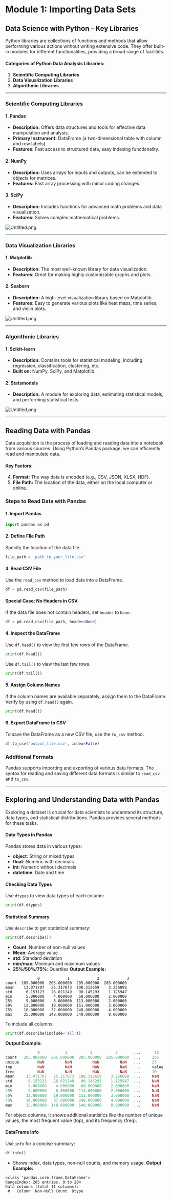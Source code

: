 

# Module 1: Importing Data Sets
## Data Science with Python - Key Libraries
Python libraries are collections of functions and methods that allow performing various actions without writing extensive code. They offer built-in modules for different functionalities, providing a broad range of facilities.
#### Categories of Python Data Analysis Libraries:
1. **Scientific Computing Libraries**
2. **Data Visualization Libraries**
3. **Algorithmic Libraries**

___
### Scientific Computing Libraries
#### 1. **Pandas**
- **Description:** Offers data structures and tools for effective data manipulation and analysis.
- **Primary Instrument:** DataFrame (a two-dimensional table with column and row labels).
- **Features:** Fast access to structured data, easy indexing functionality.
#### 2. **NumPy**
- **Description:** Uses arrays for inputs and outputs, can be extended to objects for matrices.
- **Features:** Fast array processing with minor coding changes.
#### 3. **SciPy**
- **Description:** Includes functions for advanced math problems and data visualization.
- **Features:** Solves complex mathematical problems.

![Untitled.png](https://prod-files-secure.s3.us-west-2.amazonaws.com/03e82b26-cccb-4906-bb56-adabcbdc0655/997ac361-58a8-4f04-bb0f-79fea4baa761/Untitled.png?X-Amz-Algorithm=AWS4-HMAC-SHA256&X-Amz-Content-Sha256=UNSIGNED-PAYLOAD&X-Amz-Credential=ASIAZI2LB466VUXIPTQK%2F20250130%2Fus-west-2%2Fs3%2Faws4_request&X-Amz-Date=20250130T131956Z&X-Amz-Expires=3600&X-Amz-Security-Token=IQoJb3JpZ2luX2VjEJ3%2F%2F%2F%2F%2F%2F%2F%2F%2F%2FwEaCXVzLXdlc3QtMiJHMEUCIEOsQS33KUdeu%2BpZSjTstldptTKb5kD%2BOAoXGUUGEIxNAiEAuvep6SRf9qQM2ruDE2zV2DzhxNc9RIiqGPFqKa6kHbwqiAQIpf%2F%2F%2F%2F%2F%2F%2F%2F%2F%2FARAAGgw2Mzc0MjMxODM4MDUiDCmBsYvNFthJ%2FNNZ8SrcA1NCob31WOwks4drGxFNAcOOOQLsJJ0HoMJdVpdATE5g95DttgaVvcw5Uz5U0IBb9XYhT5xNQvPFm26LotVZ4cTmqZiMCDujF417j%2FsSae1UfuapbD1nVjE8hMAXiubEIYLnBklCAa0Ug6AcydhBqCntGskHbfpKvcJIbBpmbbz67hPNUzODgVXwQdLMbu8c54Vn%2FK0WdwqbLTmwJBepK4I6ahYThYIn57OX3CylQdlNkRnkmWfNDRE3bU1fMaZ2KSaDmshCAPAOqMnnPpETMCS2JKAawU7cpccBf4Z%2Fo%2BL07ovhz38ux8hM0di1qGkvt0YbeoksGV%2FkN6Bi%2FwIGTFPz7nSM4c3AvtpL5s268%2FypURklN7S2cBqAjVjtgQhaoW8B6BrwnaSDE%2Fqn32qMKQLHWyqJfoTrS70EwwdXcahVoqT1ilxh38Oe6uLWJcJylH082cUeDHonyJn9QUyAU1Qn%2BGjmWpinv7PDp9M67xTTjGcNqweI5CptBC6fC1Lfd2m0%2Bilt5uLc7r7Otm%2FcjFzdEal4M7Lf0HyhKKIseEPBrG3vAmIrkPDDIaTVqwCYZsI8jlaceo21r0Dibs3hh5h5jwufiuxcttnhDwzXU6dmQCpAiIg3nkFvC9WbMN3e7bwGOqUBoWKxr%2FnrIt0rkW9vJO94zzCVmnOOm4WhXCRo%2FVYn%2Fcq7HL1lLVnX0Qp%2Fvvc%2F3JmW2qig%2BCr94KT1CnZsg1xOdk1qU8ZYrS%2ByBGRJeHcigvGR58mEB5pCcuklUvK8G6feBlqF3hhjsOatPMFeLRiqFs1X8BgTjW7n7CEmbkhzNKRRJUgKrLICk%2FST5kDLYbDJPAHkTNCiIlDAkb%2B6QtOY6cN7BL4l&X-Amz-Signature=bb17887e6ebfa06805131f56ac9b08aefb6efdff80d23e27228f81a2c98688d2&X-Amz-SignedHeaders=host&x-id=GetObject)
___
### Data Visualization Libraries
#### 1. **Matplotlib**
- **Description:** The most well-known library for data visualization.
- **Features:** Great for making highly customizable graphs and plots.
#### 2. **Seaborn**
- **Description:** A high-level visualization library based on Matplotlib.
- **Features:** Easy to generate various plots like heat maps, time series, and violin plots.

![Untitled.png](https://prod-files-secure.s3.us-west-2.amazonaws.com/03e82b26-cccb-4906-bb56-adabcbdc0655/733d1e42-5a53-4fd8-90c1-3d85254369a6/Untitled.png?X-Amz-Algorithm=AWS4-HMAC-SHA256&X-Amz-Content-Sha256=UNSIGNED-PAYLOAD&X-Amz-Credential=ASIAZI2LB466UYYGA3K3%2F20250130%2Fus-west-2%2Fs3%2Faws4_request&X-Amz-Date=20250130T131955Z&X-Amz-Expires=3600&X-Amz-Security-Token=IQoJb3JpZ2luX2VjEJ3%2F%2F%2F%2F%2F%2F%2F%2F%2F%2FwEaCXVzLXdlc3QtMiJGMEQCIDlBQPq3e7d1GtRhWwrXGnom%2FSu4McThb87dg%2BseD9aNAiAyR16tAUgUhJmharqWFvHVwpAPl%2F9HZiMDuKMH8QKKeCqIBAim%2F%2F%2F%2F%2F%2F%2F%2F%2F%2F8BEAAaDDYzNzQyMzE4MzgwNSIMbbRODmWBd2ifKmL8KtwD9CoTDIfb5wVmFARgxKlCh%2BmtRRIYtVkS7fjeh5rAyZeHpWDS%2FwA%2F%2FWfh5hFIV5vWb0RXay7M0wbS0DNq4hExeMb%2FZ0aYXxcZJHP91uZSzqtrhlzcuxMXYhOVU4QgG6rlS%2FfYb7fMyNNFxvv82eZkpPult2vkCNSQUvKjIYUo0yijKwlX4COwjr36e3Fh9kUxcxR7zROahJ02g7AsCXq3vdKVmGKnj7waxMJXbA7gwG23q17CqCTCssAYtXFq0ziTD%2FR87m7UHaXHJ3YasFCvzXJLdhNQrm8YfHuWESRDLBEfsw2122nLjGbyjpD9NucUXudaI%2BzBDGYn%2FOIvCPn8BJLXlX5SeUCLP2DnsenLdNh60TAYghhr97z5MugK%2F9bUyxI6RhqY0CWTrmo2dcUj84Q9cuytpgTH2AWP4cEXm1jLynpg4mEtFzloOK6vQ0Pr6%2BAw9uJo926AgzIJnT0j6PWKtyYA3ElWbTR4WTq1gTeMRH5bLDpU4jXVnK6rGPoiCwetsEKk0J3Ve2qgtvYbJ%2FFFGPELFKHzpEMEbtEBHJUd6Cvml%2FqiuSZQDqfCm8bGjkc6sZPj3SgHEiUr5ln5LfybfrQ0e64h5i%2Be1PxUxx4RwXyFn1O4GSJNWF8w0t7tvAY6pgHND6m6dFstI8%2FfFVCJ3JTylS5esFkrEJdinPimJog8rCy%2BnYikKVam%2FwTLXjbvf7WR6Qx0Q%2Fi7n2p4VaQqpj2UQWVbhG5peRF7U%2BEae13Oj6Bqly7%2BHxFmLex8tcst9QNIwU6r2ZEHeNCBeaSRlfBeChHaUH%2F6C62QvNHBHammHlvO7Hkq0E%2BlIKVTUbAam7KX1lkX2uW7Yc5g089tNzLICwN7zAXg&X-Amz-Signature=8936fa456a9b91b6e5f03e7a9a081d667d97f46f3d83482d3c4a3a03faaaa6f8&X-Amz-SignedHeaders=host&x-id=GetObject)
___
### Algorithmic Libraries
#### 1. **Scikit-learn**
- **Description:** Contains tools for statistical modeling, including regression, classification, clustering, etc.
- **Built on:** NumPy, SciPy, and Matplotlib.
#### 2. **Statsmodels**
- **Description:** A module for exploring data, estimating statistical models, and performing statistical tests.

![Untitled.png](https://prod-files-secure.s3.us-west-2.amazonaws.com/03e82b26-cccb-4906-bb56-adabcbdc0655/c62885f5-417d-4179-834f-d68f8f2bdf39/Untitled.png?X-Amz-Algorithm=AWS4-HMAC-SHA256&X-Amz-Content-Sha256=UNSIGNED-PAYLOAD&X-Amz-Credential=ASIAZI2LB466UYYGA3K3%2F20250130%2Fus-west-2%2Fs3%2Faws4_request&X-Amz-Date=20250130T131955Z&X-Amz-Expires=3600&X-Amz-Security-Token=IQoJb3JpZ2luX2VjEJ3%2F%2F%2F%2F%2F%2F%2F%2F%2F%2FwEaCXVzLXdlc3QtMiJGMEQCIDlBQPq3e7d1GtRhWwrXGnom%2FSu4McThb87dg%2BseD9aNAiAyR16tAUgUhJmharqWFvHVwpAPl%2F9HZiMDuKMH8QKKeCqIBAim%2F%2F%2F%2F%2F%2F%2F%2F%2F%2F8BEAAaDDYzNzQyMzE4MzgwNSIMbbRODmWBd2ifKmL8KtwD9CoTDIfb5wVmFARgxKlCh%2BmtRRIYtVkS7fjeh5rAyZeHpWDS%2FwA%2F%2FWfh5hFIV5vWb0RXay7M0wbS0DNq4hExeMb%2FZ0aYXxcZJHP91uZSzqtrhlzcuxMXYhOVU4QgG6rlS%2FfYb7fMyNNFxvv82eZkpPult2vkCNSQUvKjIYUo0yijKwlX4COwjr36e3Fh9kUxcxR7zROahJ02g7AsCXq3vdKVmGKnj7waxMJXbA7gwG23q17CqCTCssAYtXFq0ziTD%2FR87m7UHaXHJ3YasFCvzXJLdhNQrm8YfHuWESRDLBEfsw2122nLjGbyjpD9NucUXudaI%2BzBDGYn%2FOIvCPn8BJLXlX5SeUCLP2DnsenLdNh60TAYghhr97z5MugK%2F9bUyxI6RhqY0CWTrmo2dcUj84Q9cuytpgTH2AWP4cEXm1jLynpg4mEtFzloOK6vQ0Pr6%2BAw9uJo926AgzIJnT0j6PWKtyYA3ElWbTR4WTq1gTeMRH5bLDpU4jXVnK6rGPoiCwetsEKk0J3Ve2qgtvYbJ%2FFFGPELFKHzpEMEbtEBHJUd6Cvml%2FqiuSZQDqfCm8bGjkc6sZPj3SgHEiUr5ln5LfybfrQ0e64h5i%2Be1PxUxx4RwXyFn1O4GSJNWF8w0t7tvAY6pgHND6m6dFstI8%2FfFVCJ3JTylS5esFkrEJdinPimJog8rCy%2BnYikKVam%2FwTLXjbvf7WR6Qx0Q%2Fi7n2p4VaQqpj2UQWVbhG5peRF7U%2BEae13Oj6Bqly7%2BHxFmLex8tcst9QNIwU6r2ZEHeNCBeaSRlfBeChHaUH%2F6C62QvNHBHammHlvO7Hkq0E%2BlIKVTUbAam7KX1lkX2uW7Yc5g089tNzLICwN7zAXg&X-Amz-Signature=d368ada5b140d50f21d43b25ec52b299c132870b6631badf542eaf8791afe691&X-Amz-SignedHeaders=host&x-id=GetObject)
___
## Reading Data with Pandas
Data acquisition is the process of loading and reading data into a notebook from various sources. Using Python’s Pandas package, we can efficiently read and manipulate data.
#### Key Factors:
4. **Format:** The way data is encoded (e.g., CSV, JSON, XLSX, HDF).
5. **File Path:** The location of the data, either on the local computer or online.
### Steps to Read Data with Pandas
#### 1. **Import Pandas**
```python
import pandas as pd
```
#### 2. **Define File Path**
Specify the location of the data file.
```python
file_path = 'path_to_your_file.csv'
```
#### 3. **Read CSV File**
Use the `read_csv` method to load data into a DataFrame.
```python
df = pd.read_csv(file_path)
```
#### Special Case: No Headers in CSV
If the data file does not contain headers, set `header` to `None`.
```python
df = pd.read_csv(file_path, header=None)
```
#### 4. **Inspect the DataFrame**
Use `df.head()` to view the first few rows of the DataFrame.
```python
print(df.head())
```
Use `df.tail()` to view the last few rows.
```python
print(df.tail())
```
#### 5. **Assign Column Names**
If the column names are available separately, assign them to the DataFrame.
Verify by using `df.head()` again.
```python
print(df.head())
```
#### 6. **Export DataFrame to CSV**
To save the DataFrame as a new CSV file, use the `to_csv` method.
```python
df.to_csv('output_file.csv', index=False)
```
### Additional Formats
Pandas supports importing and exporting of various data formats. The syntax for reading and saving different data formats is similar to `read_csv` and `to_csv`.
___
## Exploring and Understanding Data with Pandas
Exploring a dataset is crucial for data scientists to understand its structure, data types, and statistical distributions. Pandas provides several methods for these tasks.
#### Data Types in Pandas
Pandas stores data in various types:
- **object**: String or mixed types
- **float**: Numeric with decimals
- **int**: Numeric without decimals
- **datetime**: Date and time
#### Checking Data Types
Use `dtypes` to view data types of each column:
```python
print(df.dtypes)
```
#### Statistical Summary
Use `describe` to get statistical summary:
```python
print(df.describe())
```
- **Count**: Number of non-null values
- **Mean**: Average value
- **std**: Standard deviation
- **min/max**: Minimum and maximum values
- **25%/50%/75%**: Quartiles
**Output Example:**
```plain text
              0            1            2            3
count  205.000000  205.000000  205.000000  205.000000
mean    13.071707   25.317073  198.313659    3.256098
std      6.153123   26.021249   90.145293    1.125947
min      5.000000    4.000000   68.000000    2.000000
25%      9.000000    8.000000  113.000000    2.000000
50%     12.000000   19.000000  151.000000    3.000000
75%     16.000000   37.000000  248.000000    4.000000
max     35.000000  148.000000  540.000000    8.000000
```
To include all columns:
```python
print(df.describe(include='all'))
```
**Output Example:**
```r
              0           1          2          3       ...      25       26       27
count   205.000000  205.000000  205.000000  205.000000  ...     205      205      205
unique        NaN         NaN         NaN         NaN   ...     25       25       25
top           NaN         NaN         NaN         NaN   ...     value    value    value
freq          NaN         NaN         NaN         NaN   ...     10       10       10
mean     13.071707   25.317073  198.313659    3.256098  ...     NaN      NaN      NaN
std       6.153123   26.021249   90.145293    1.125947  ...     NaN      NaN      NaN
min       5.000000    4.000000   68.000000    2.000000  ...     NaN      NaN      NaN
25%       9.000000    8.000000  113.000000    2.000000  ...     NaN      NaN      NaN
50%      12.000000   19.000000  151.000000    3.000000  ...     NaN      NaN      NaN
75%      16.000000   37.000000  248.000000    4.000000  ...     NaN      NaN      NaN
max      35.000000  148.000000  540.000000    8.000000  ...     NaN      NaN      NaN
```
For object columns, it shows additional statistics like the number of unique values, the most frequent value (top), and its frequency (freq).
#### DataFrame Info
Use `info` for a concise summary:
```python
df.info()
```
- Shows index, data types, non-null counts, and memory usage.
**Output Example:**
```less
<class 'pandas.core.frame.DataFrame'>
RangeIndex: 205 entries, 0 to 204
Data columns (total 11 columns):
 #   Column  Non-Null Count  Dtype
